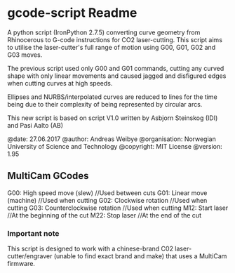 # gcode-script Readme

A python script (IronPython 2.7.5) converting curve geometry from Rhinocerous to G-code instructions for CO2 laser-cutting. This script aims to utilise the laser-cutter's full range of motion using G00, G01, G02 and G03 moves.

The previous script used only G00 and G01 commands, cutting any curved shape with only linear movements and caused jagged and disfigured edges when cutting curves at high speeds. 

Ellipses and NURBS/interpolated curves are reduced to lines for the time being due to their complexity of being represented by circular arcs.

This new script is based on script V1.0 written by Asbjorn Steinskog (IDI) and Pasi Aalto (AB)

   @date:           27.06.2017
   @author:         Andreas Weibye
   @organisation:   Norwegian University of Science and Technology
   @copyright:      MIT License
   @version:        1.95



## MultiCam GCodes
   G00:     High speed move (slew)          //Used between cuts
   G01:     Linear move (machine)           //Used when cutting
   G02:     Clockwise rotation              //Used when cutting
   G03:     Counterclockwise rotation       //Used when cutting
   M12:     Start laser                     //At the beginning of the cut
   M22:     Stop laser                      //At the end of the cut

### Important note
This script is designed to work with a chinese-brand C02 laser-cutter/engraver (unable to find exact brand and make) that uses a MultiCam firmware.
